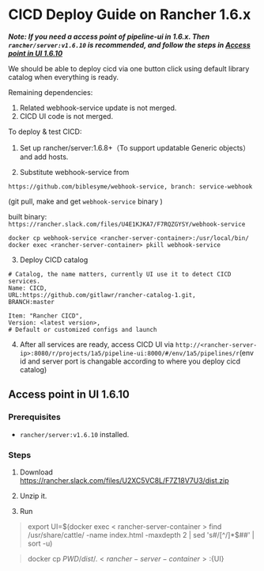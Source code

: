 # CICD Deploy Guide on Rancher 1.6.x

***Note: If you need a access point of pipeline-ui in 1.6.x. Then `rancher/server:v1.6.10` is recommended, and follow the steps in [Access point in UI 1.6.10](#access-point-in-ui-1.6.10)***

We should be able to deploy cicd via one button click using default library catalog when everything is ready.



Remaining dependencies:

1. Related webhook-service update is not merged.
2. CICD UI code is not merged.



To deploy & test CICD:

1. Set up rancher/server:1.6.8+（To support updatable Generic objects） and add hosts.

2. Substitute webhook-service from 
```
https://github.com/biblesyme/webhook-service, branch: service-webhook
```
(git pull, make and get `webhook-service` binary )

built binary: `https://rancher.slack.com/files/U4E1KJKA7/F7RQZGYSY/webhook-service`

```
docker cp webhook-service <rancher-server-container>:/usr/local/bin/
docker exec <rancher-server-container> pkill webhook-service
```

3. Deploy CICD catalog

```
# Catalog, the name matters, currently UI use it to detect CICD services.
Name: CICD,
URL:https://github.com/gitlawr/rancher-catalog-1.git,
BRANCH:master
```

```
Item: "Rancher CICD",
Version: <latest version>,
# Default or customized configs and launch
```

4. After all services are ready, access CICD UI via `http://<rancher-server-ip>:8080/r/projects/1a5/pipeline-ui:8000/#/env/1a5/pipelines/r`(env id and server port is changable according to where you deploy cicd catalog)

## Access point in UI 1.6.10

### Prerequisites
* `rancher/server:v1.6.10` installed.

### Steps
1. Download https://rancher.slack.com/files/U2XC5VC8L/F7Z18V7U3/dist.zip

2. Unzip it.
3. Run 
> export UI=$(docker exec < rancher-server-container > find /usr/share/cattle/ -name index.html -maxdepth 2 | sed 's#/[^/]*$##' | sort -u)

> docker cp ${PWD}/dist/. < rancher-server-container >:${UI}